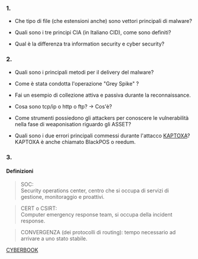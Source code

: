 ### 1.
- Che tipo di file (che estensioni anche) sono vettori principali di malware?

- Quali sono i tre principi CIA (in Italiano CID), come sono definiti?

- Qual è la differenza tra information security e cyber security?


### 2.
- Quali sono i principali metodi per il delivery del malware?

- Come è stata condotta l'operazione "Grey Spike" ?

- Fai un esempio di collezione attiva e passiva durante la reconnaissance.

- Cosa sono tcp/ip o http o ftp? -> Cos'è?

- Come strumenti possiedono gli attackers per conoscere le vulnerabilità nella fase di weaponisation riguardo gli ASSET? 

- Quali sono i due errori principali commessi durante l'attacco [KAPTOXA][kaptoxa]?
KAPTOXA è anche chiamato BlackPOS o reedum.


### 3.


#### Definizioni
> SOC:  
Security operations center, centro che si occupa di servizi di gestione, monitoraggio e proattivi.

> CERT o CSIRT:  
Computer emergency response team, si occupa della incident response.

> CONVERGENZA (dei protocolli di routing):
tempo necessario ad arrivare a uno stato stabile.


[kaptoxa]: https://en.wikipedia.org/wiki/BlackPOS_Malware

[CYBERBOOK](https://www.sicurezzanazionale.gov.it/sisr.nsf/wp-content/uploads/2019/04/Cyberbook.pdf)
